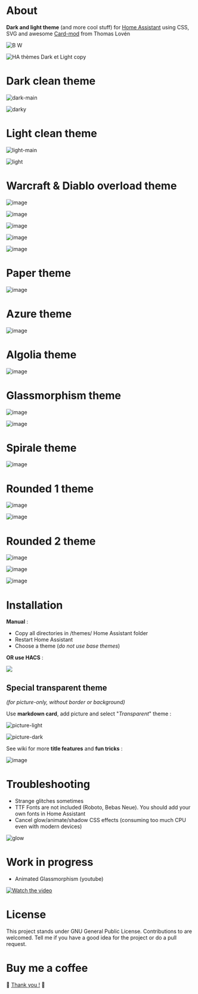 ﻿﻿
<h1>About</h1>

<b>Dark and light theme</b> (and more cool stuff) for <a href="https://www.home-assistant.io/">Home Assistant</a> using CSS, SVG and awesome <a href="https://github.com/thomasloven/lovelace-card-mod">Card-mod</a> from Thomas Lovén

![B   W](https://github.com/Krakoukas73/ha-dark-light/assets/54374596/058d1dde-a932-4b28-81a4-61eccd8886c6)

![HA thèmes Dark et Light copy](https://github.com/Krakoukas73/home-assistant-dark-light-theme/assets/54374596/b437a34b-d784-4520-90be-8a67946a5cb5)


<h1>Dark clean theme</h1>

![dark-main](https://github.com/Krakoukas73/ha-dark-light/assets/54374596/5e753fad-43ba-4f17-9c52-ce8ac6e43185)

![darky](https://github.com/Krakoukas73/ha-dark-light/assets/54374596/df247a86-2fcd-4acf-8599-64f0e69186f0)


<h1>Light clean theme</h1>

![light-main](https://github.com/Krakoukas73/ha-dark-light/assets/54374596/2fec465a-5622-470b-b730-8564f7ad7637)

![light](https://github.com/Krakoukas73/home-assistant-dark-light-theme/assets/54374596/804dbea8-0226-4629-9f52-9c1c5b849b02)


<h1>Warcraft & Diablo overload theme</h1>

![image](https://github.com/user-attachments/assets/b127544d-bdd2-4184-97ba-8c0a339829ef)

![image](https://github.com/user-attachments/assets/c9334aaf-cee2-4428-8130-1d611947f89b)

![image](https://github.com/user-attachments/assets/6879bcd0-80d6-487c-b980-2aa194d93d4c)

![image](https://github.com/user-attachments/assets/b4289c41-7878-4060-a73d-e026542f1881)

![image](https://github.com/user-attachments/assets/7f268687-df1a-406c-bace-4c4a679ce0e0)



<h1>Paper theme</h1>

![image](https://github.com/Krakoukas73/home-assistant-dark-light-theme/assets/54374596/c2ce0e19-931d-4e1b-8833-1c9e06a303aa)


<h1>Azure theme</h1>

![image](https://github.com/Krakoukas73/home-assistant-dark-light-theme/assets/54374596/58311c47-0b7d-4ceb-a2e4-2a8d99a1e597)


<h1>Algolia theme</h1>

![image](https://github.com/Krakoukas73/home-assistant-dark-light-theme/assets/54374596/8532d42d-60f9-46f5-973f-4bff423f8ca8)


<h1>Glassmorphism theme</h1>

![image](https://github.com/Krakoukas73/home-assistant-dark-light-theme/assets/54374596/de20202e-653a-4c92-9e26-73b7b67830e3)

![image](https://github.com/Krakoukas73/home-assistant-dark-light-theme/assets/54374596/e2c43e65-7214-4a3f-b153-d188eafe81de)


<h1>Spirale theme</h1>

![image](https://github.com/Krakoukas73/home-assistant-dark-light-theme/assets/54374596/803d2000-9e73-46d9-a3b3-ff72ed2f0c68)


<h1>Rounded 1 theme</h1>

![image](https://github.com/user-attachments/assets/bd9d9447-5cbb-4eff-890d-e070ad0219a2)

![image](https://github.com/user-attachments/assets/db2d3261-6f90-4284-b47c-333bcfd39ce6)


<h1>Rounded 2 theme</h1>

![image](https://github.com/user-attachments/assets/c88fb0fe-7e60-4d1e-bb01-531126051910)

![image](https://github.com/user-attachments/assets/db779b3d-99ef-4bf2-bb79-a94ecb5a921b)

![image](https://github.com/user-attachments/assets/1af45f74-f423-4099-953b-b415c996f3c7)


<h1>Installation</h1>

<b>Manual</b> :

- Copy all directories in /themes/ Home Assistant folder
- Restart Home Assistant
- Choose a theme (<i>do not use base themes</i>)

<b>OR use HACS</b> :

<a href="https://my.home-assistant.io/redirect/hacs_repository/?owner=Krakoukas73&repository=home-assistant-dark-light-theme&category=theme"><img src="https://my.home-assistant.io/badges/hacs_repository.svg"></a>

<h2>Special transparent theme</h2>

<i>(for picture-only, without border or background)</i>

Use <b>markdown card</b>, add picture and select "_Transparent_" theme :

![picture-light](https://github.com/Krakoukas73/home-assistant-dark-light-theme/assets/54374596/e1e926dd-6295-4fd7-afb1-02c6fb5584f3)

![picture-dark](https://github.com/Krakoukas73/home-assistant-dark-light-theme/assets/54374596/d4111762-be78-45bd-a8a4-d5ff478bb2ed)

See wiki for more **title features** and **fun tricks** :

![image](https://github.com/Krakoukas73/home-assistant-dark-light-theme/assets/54374596/adfd0149-c279-44d9-a8c7-b387206c2131)

<h1>Troubleshooting</h1>

- Strange glitches sometimes
- TTF Fonts are not included (Roboto, Bebas Neue). You should add your own fonts in Home Assistant
- Cancel glow/animate/shadow CSS effects (consuming too much CPU even with modern devices)

![glow](https://github.com/Krakoukas73/home-assistant-dark-light/assets/54374596/ddba224d-51ed-4ca6-96d8-017dc35e6ce1)

<h1> Work in progress</h1>

- Animated Glassmorphism (youtube)

[![Watch the video](https://img.youtube.com/vi/mXbC1O6ndGA/maxresdefault.jpg)](https://www.youtube.com/watch?v=mXbC1O6ndGA)

<h1>License</h1>
  
This project stands under GNU General Public License.
Contributions to are welcomed. Tell me if you have a good idea for the project or do a pull request.

<h1>Buy me a coffee </h1>

🐙 [Thank you !](https://www.buymeacoffee.com/li08jg7kmc) 🙏
